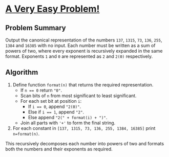 # [A Very Easy Problem!](https://www.spoj.com/problems/EASYPROB/)

## Problem Summary
Output the canonical representation of the numbers `137`, `1315`, `73`, `136`, `255`, `1384` and `16385` with no input. Each number must be written as a sum of powers of two, where every exponent is recursively expanded in the same format. Exponents `1` and `0` are represented as `2` and `2(0)` respectively.

## Algorithm
1. Define function `format(n)` that returns the required representation.
   - If `n == 0` return `"0"`.
   - Scan bits of `n` from most significant to least significant.
   - For each set bit at position `i`:
     - If `i == 0`, append `"2(0)"`.
     - Else if `i == 1`, append `"2"`.
     - Else append `"2(" + format(i) + ")"`.
   - Join all parts with `'+'` to form the final string.
2. For each constant in `[137, 1315, 73, 136, 255, 1384, 16385]` print `n=format(n)`.

This recursively decomposes each number into powers of two and formats both the numbers and their exponents as required.
